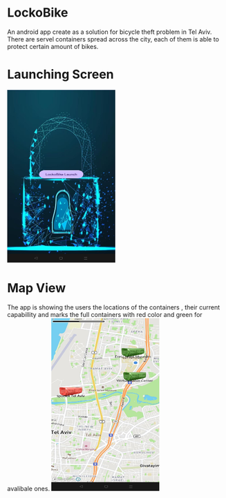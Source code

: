 # LockoBike
An android app create as a solution for bicycle theft problem in Tel Aviv. 
There are servel containers spread across the city, each of them is able to protect certain amount of bikes.
# Launching Screen
<img src = "Img/IMG-20230609-WA0001.jpg" height = 400 width = 250>

# Map View
The app is showing the users the locations of the containers , their current capabillity and marks the full containers with red color
and green for avalibale ones.
<img src = "Img/IMG-20230609-WA0000.jpg" height = 400 width = 250>



